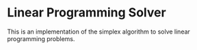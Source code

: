 # Linear Programming Solver

This is an implementation of the simplex algorithm to solve linear programming
problems.
